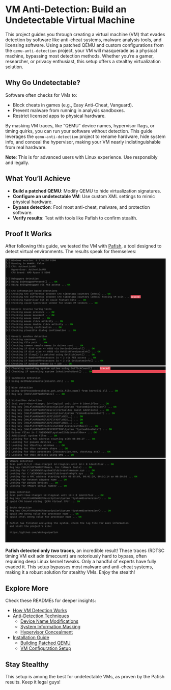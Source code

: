 

# VM Anti-Detection: Build an Undetectable Virtual Machine

This project guides you through creating a virtual machine (VM) that evades detection by software like anti-cheat systems, malware analysis tools, and licensing software. Using a patched QEMU and custom configurations from the `qemu-anti-detection` project, your VM will masquerade as a physical machine, bypassing most detection methods. Whether you’re a gamer, researcher, or privacy enthusiast, this setup offers a stealthy virtualization solution.

## Why Go Undetectable?

Software often checks for VMs to:
- Block cheats in games (e.g., Easy Anti-Cheat, Vanguard).
- Prevent malware from running in analysis sandboxes.
- Restrict licensed apps to physical hardware.

By masking VM traces, like “QEMU” device names, hypervisor flags, or timing quirks, you can run your software without detection. This guide leverages the `qemu-anti-detection` project to rename hardware, hide system info, and conceal the hypervisor, making your VM nearly indistinguishable from real hardware.

**Note**: This is for advanced users with Linux experience. Use responsibly and legally.

## What You’ll Achieve

- **Build a patched QEMU**: Modify QEMU to hide virtualization signatures.
- **Configure an undetectable VM**: Use custom XML settings to mimic physical hardware.
- **Bypass detection**: Fool most anti-cheat, malware, and protection software.
- **Verify results**: Test with tools like Pafish to confirm stealth.

## Proof It Works

After following this guide, we tested the VM with [Pafish](https://github.com/a0rtega/pafish), a tool designed to detect virtual environments. The results speak for themselves:

![Pafish Screenshot 1](./screenshots/pafish1.png)
![Pafish Screenshot 2](./screenshots/pafish2.jpg)
![Pafish Screenshot 3](./screenshots/pafish3.png)

**Pafish detected only *two* traces**, an incredible result! These traces  (RDTSC timing VM exit adn timecount) are notoriously hard to bypass, often requiring deep Linux kernel tweaks. Only a handful of experts have fully evaded it. This setup bypasses most malware and anti-cheat systems, making it a robust solution for stealthy VMs. Enjoy the stealth! 

## Explore More

Check these READMEs for deeper insights:
- [How VM Detection Works](https://github.com/so1icitx/vm-anti-detection/tree/main/How%20VM%20detection%20works)
- [Anti-Detection Techniques](https://github.com/so1icitx/vm-anti-detection/tree/main/Anti-Detection%20Techniques)
  - [Device Name Modifications](https://github.com/so1icitx/vm-anti-detection/tree/main/Anti-Detection%20Techniques/Device%20Name%20Modifications)
  - [System Information Masking](https://github.com/so1icitx/vm-anti-detection/tree/main/Anti-Detection%20Techniques/System%20Information%20Masking)
  - [Hypervisor Concealment](https://github.com/so1icitx/vm-anti-detection/tree/main/Anti-Detection%20Techniques/Hypervisor%20Concealment)
- [Installation Guide](https://github.com/so1icitx/vm-anti-detection/tree/main/Installation/Guide)
  - [Building Patched QEMU](https://github.com/so1icitx/vm-anti-detection/tree/main/Installation/Patching)
  - [VM Configuration Setup](https://github.com/so1icitx/vm-anti-detection/tree/main/Installation/Configuration%20Setup)

## Stay Stealthy

This setup is among the best for undetectable VMs, as proven by the Pafish results. Keep it legal guys!



